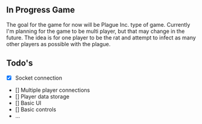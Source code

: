 ## In Progress Game

The goal for the game for now will be Plague Inc. type of game. Currently I'm planning for the game to be multi player, but that may change in the future. The idea is for one player to be the rat and attempt to infect as many other players as possible with the plague.

## Todo's

- [X] Socket connection
- [] Multiple player connections
- [] Player data storage
- [] Basic UI
- [] Basic controls
- ...

